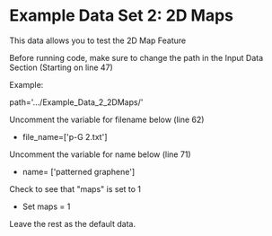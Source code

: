 # Example Data Set 2: 2D Maps

This data allows you to test the 2D Map Feature

Before running code, make sure to change the path in the Input Data Section (Starting on line 47)

Example:

path='.../Example_Data_2_2DMaps/'

Uncomment the variable for filename below (line 62)
* file_name=['p-G 2.txt']


Uncomment the variable for name below (line 71)
* name= ['patterned graphene']

Check to see that "maps" is set to 1 
* Set maps = 1

Leave the rest as the default data.

